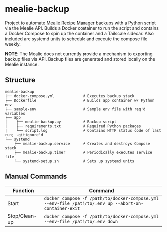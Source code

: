 # mealie-backup
Project to automate [Mealie Recipe Manager](https://github.com/mealie-recipes/mealie) backups with a Python script via the Mealie API. Builds a Docker container to run the script and contains a Docker Compose to spin up the container and a Tailscale sidecar. Also included are systemd units to schedule and execute the compose file weekly.


**NOTE**: The Mealie does not currently provide a mechanism to exporting backup files via API. Backup files are generated and stored locally on the Mealie instance. 

## Structure
```
mealie-backup
├── docker-compose.yml             # Executes backup stack
├── Dockerfile                     # Builds app container w/ Python env
├── sample-env                     # Sample env file with req'd variables
├── app
|    ├── mealie-backup.py          # Backup script
|    ├── requirements.txt          # Required Python packages
|    └── script.log                # Contains HTTP status code of last run; .gitignore'd
└── systemd
    ├── mealie-backup.service      # Creates and destroys Compose stack
    ├── mealie-backup.timer        # Periodically executes service file
    └── systemd-setup.sh           # Sets up systemd units
```
## Manual Commands

| Function | Command |
| ------------- | ------------- |
| Start  | ```docker compose -f /path/to/docker-compose.yml --env-file /path/to/.env up --abort-on-container-exit```  |
| Stop/Clean-up  | ```docker compose -f /path/to/docker-compose.yml --env-file /path/to/.env down```  |
